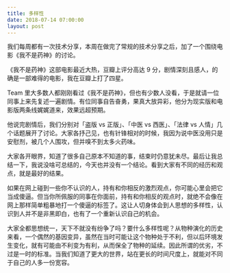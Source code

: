 ```yaml
---
title: 多样性
date: 2018-07-14 07:00:00
layout: post
---
```


我们每周都有一次技术分享，本周在做完了常规的技术分享之后，加了一个围绕电影《我不是药神》的讨论。

《我不是药神》这部电影最近大热，豆瓣上评分高达 9 分，剧情深刻且感人，的确是一部难得的电影，我在豆瓣上打了四星。

Team 里大多数人都刚刚看过《我不是药神》，但也有少数人没看，于是就请一位同事上来先复述一遍剧情。有位同事自告奋勇，果真大放异彩，他分为现实版和电影版两条线娓娓道来，效果远超预期。

他说完剧情后，我们分别对「盗版 vs 正版」、「中医 vs 西医」、「法律 vs 人情」几个话题展开了讨论。大家各抒己见，也有针锋相对的时候，我因为说中医没用只是安慰剂，被几个人围攻，但并嗅不到太多火药味。

大家各开眼界，知道了很多自己原本不知道的事，结束时仍意犹未尽。最后让我总结一下，我说没啥可总结的，今天也并没有一个结论。看到大家有不同的经历和观点，就是最好的结果。

如果在网上碰到一些你不认识的人，持有和你相反的激烈观点，你可能心里会把它当成傻逼。但当你所佩服的同事在你面前，持有和你相反的观点时，就绝不会像在网上那样简单粗暴地打一个傻逼的标签了。这让人切身体会到人思想的多样性，认识到人并不是非黑即白，也有了一个重新认识自己的机会。

大家全都思想统一，天下不就没有纷争了吗？要什么多样性呢？从物种演化的历史来看，一个偶然的基因变异，虽然在当时可能让这个物种处于不利，但以后环境发生变化，就有可能由不利变为有利，从而保全了物种的延续。因此所谓的优劣，不过是一时的标准。当我们知道了更大的世界，站在更长的时间尺度上，就能对不同于自己的人多一份宽容。

